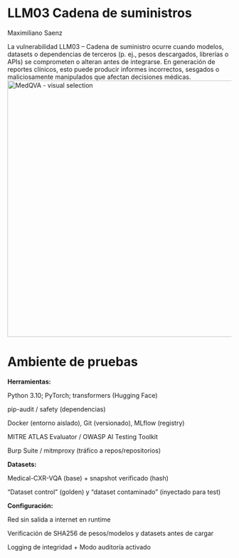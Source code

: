 # LLM03 Cadena de suministros
Maximiliano Saenz

La vulnerabilidad LLM03 – Cadena de suministro ocurre cuando modelos, datasets o dependencias de terceros (p. ej., pesos descargados, librerías o APIs) se comprometen o alteran antes de integrarse. En generación de reportes clínicos, esto puede producir informes incorrectos, sesgados o maliciosamente manipulados que afectan decisiones médicas.
<img width="888" height="576" alt="MedQVA - visual selection" src="https://github.com/user-attachments/assets/f89b7ce0-8d9e-4f77-9a1f-2c2285fcf775" />

# Ambiente de pruebas
**Herramientas:**

Python 3.10; PyTorch; transformers (Hugging Face)
 
pip-audit / safety (dependencias) 
 
Docker (entorno aislado), Git (versionado), MLflow (registry)
 
MITRE ATLAS Evaluator / OWASP AI Testing Toolkit
 
Burp Suite / mitmproxy (tráfico a repos/repositorios)
 
 **Datasets:**

 Medical-CXR-VQA (base) + snapshot verificado (hash)
 
 “Dataset control” (golden) y “dataset contaminado” (inyectado para test)
 
 **Configuración:**

 Red sin salida a internet en runtime
 
 Verificación de SHA256 de pesos/modelos y datasets antes de cargar
 
 Logging de integridad + Modo auditoría activado
